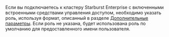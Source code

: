 Если вы подключаетесь к кластеру Starburst Enterprise с включенными встроенными средствами управления доступом, необходимо указать роль, используя формат, описанный в разделе [Дополнительные параметры](#additional-parameters). Если роль не указана, будет использована роль по умолчанию для предоставленного имени пользователя.